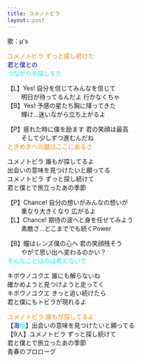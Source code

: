 ```yaml
---
title: ユメノトビラ
layout: post
---
```

歌：μ's

<p><font color="darkorange">ユメノトビラ ずっと探し続けた</font><br />
<font color="blue">君と僕との</font><br />
<font color="cyan">つながりを探してた</font></p>

<p>【L】Yes! 自分を信じてみんなを信じて<br />
　　  明日が待ってるんだよ 行かなくちゃ<br />
【B】Yes! 予感の星たち胸に降ってきた<br />
　　  輝け…迷いながら立ち上がるよ</p>

<p>【P】疲れた時に僕を励ます 君の笑顔は最高<br />
　　  そして少しずつ進むんだね<br />
<font color="darkorange">ときめきへの鍵はここにあるさ</font></p>

<p>ユメノトビラ 誰もが探してるよ<br />
出会いの意味を見つけたいと願ってる<br />
ユメノトビラ ずっと探し続けて<br />
君と僕とで旅立ったあの季節</p>

<p>【P】Chance! 自分の想いがみんなの想いが <br />
　　  重なり大きくなり 広がるよ<br />
【L】Chance! 期待の波へと身を任せてみよう<br />
　　  素敵さ…どこまででも続くPower</p>

<p>【B】瞳はレンズ僕の心へ 君の笑顔残そう<br />
　　  やがて思い出へ変わるのかい？<br />
<font color="cyan">そんなことは今は考えないで</font></p>

<p>キボウノユクエ 誰にも解らないね<br />
確かめようと見つけようと走ってく<br />
キボウノユクエ きっと追い続けたら<br />
君と僕にもトビラが現れるよ</p>

<p><font color="darkorange">ユメノトビラ 誰もが探してるよ</font><br />
【<font color="blue">海</font><font color="cyan">绘</font>】出会いの意味を見つけたいと願ってる<br />
【9人】ユメノトビラ ずっと探し続けて<br />
君と僕とで旅立ったあの季節<br />
青春のプロローグ</p>